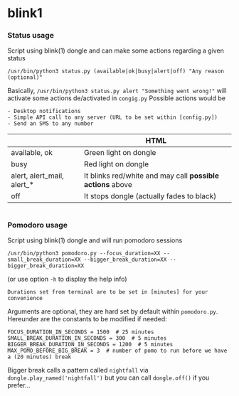# blink1

### Status usage
Script using blink(1) dongle and can make some actions regarding a given status
```
/usr/bin/python3 status.py (available|ok|busy|alert|off) "Any reason (optional)"
```
Basically, `/usr/bin/python3 status.py alert "Something went wrong!"` will activate some actions de/activated in `congig.py`
Possible actions would be

    - Desktop notifications
    - Simple API call to any server (URL to be set within [config.py])
    - Send an SMS to any number

|                            | HTML                                                        |
|----------------------------|-------------------------------------------------------------|
| available, ok              | Green light on dongle                                       |
| busy                       | Red light on dongle                                         |
| alert, alert_mail, alert_* | It blinks red/white and may call **possible actions** above |
| off                        | It stops dongle (actually fades to black)                   |

#

### Pomodoro usage
Script using blink(1) dongle and will run pomodoro sessions
```
/usr/bin/python3 pomodoro.py --focus_duration=XX --small_break_duration=XX --bigger_break_duration=XX --bigger_break_duration=XX
```
(or use option `-h` to display the help info)

    Durations set from terminal are to be set in [minutes] for your convenience 

Arguments are optional, they are hard set by default within `pomodoro.py`.
Hereunder are the constants to be modified if needed: 
    
    FOCUS_DURATION_IN_SECONDS = 1500  # 25 minutes
    SMALL_BREAK_DURATION_IN_SECONDS = 300  # 5 minutes
    BIGGER_BREAK_DURATION_IN_SECONDS = 1200  # 5 minutes
    MAX_POMO_BEFORE_BIG_BREAK = 3  # number of pomo to run before we have a (20 minutes) break


Bigger break calls a pattern called `nightfall` via `dongle.play_named('nightfall')` but you can call `dongle.off()` if you prefer...

